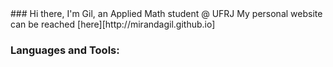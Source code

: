 <link rel="stylesheet" href="https://cdn.jsdelivr.net/gh/konpa/devicon@master/devicon.min.css">
### Hi there, I'm Gil, an Applied Math student @ UFRJ
My personal website can be reached [here][http://mirandagil.github.io]


### Languages and Tools:
<i class="devicon-cplusplus-plain"></i>

<!--
**mirandagil/mirandagil** is a ✨ _special_ ✨ repository because its `README.md` (this file) appears on your GitHub profile.

Here are some ideas to get you started:

- 🔭 I’m currently working on ...
- 🌱 I’m currently learning ...
- 👯 I’m looking to collaborate on ...
- 🤔 I’m looking for help with ...
- 💬 Ask me about ...
- 📫 How to reach me: ...
- 😄 Pronouns: ...
- ⚡ Fun fact: ...
-->
